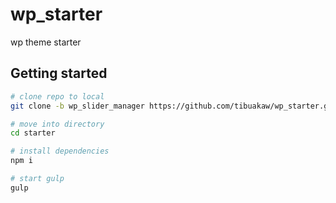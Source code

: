 # wp_starter
wp theme starter 


## Getting started

```sh
# clone repo to local
git clone -b wp_slider_manager https://github.com/tibuakaw/wp_starter.git

# move into directory
cd starter

# install dependencies
npm i

# start gulp
gulp
```
